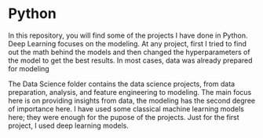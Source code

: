 # Python

In this repository, you will find some of the projects I have done in Python.
Deep Learning focuses on the modeling. At any project, first I tried to find out the math behind the models and then changed the hyperparameters of the model to get the best results. In most cases, data was already prepared for modeling

The Data Science folder contains the data science projects, from data preparation, analysis, and feature engineering to modeling. The main focus here is on providing insights from data, the modeling has the second degree of importance here. I have used some classical machine learning models here; they were enough for the pupose of the projects. Just for the first project, I used deep learning models.
